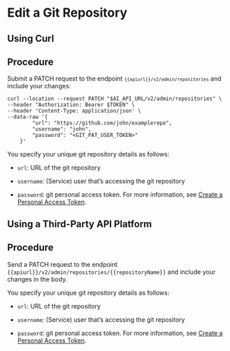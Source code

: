 <!-- loio714ce1af1b0f4e3981e3d32d2c593cf9 -->

# Edit a Git Repository

<a name="task_i3h_n13_tcc"/>

<!-- task\_i3h\_n13\_tcc -->

## Using Curl



<a name="task_i3h_n13_tcc__steps_ahz_24b_wcc"/>

## Procedure

Submit a PATCH request to the endpoint <code><code>{{apiurl}}/v2/admin/repositories</code></code> and include your changes:

```
curl --location --request PATCH "$AI_API_URL/v2/admin/repositories" \
--header "Authorization: Bearer $TOKEN" \
--header 'Content-Type: application/json' \
--data-raw '{
        "url": "https://github.com/john/examplerepo",
        "username": "john",
        "password": "<GIT_PAT_USER_TOKEN>"
    }'

```

You specify your unique git repository details as follows:

-   `url`: URL of the git repository

-   `username`: \(Service\) user that’s accessing the git repository

-   `password`: git personal access token. For more information, see [Create a Personal Access Token](https://docs.github.com/en/authentication/keeping-your-account-and-data-secure/creating-a-personal-access-token).


<a name="task_cxf_n13_tcc"/>

<!-- task\_cxf\_n13\_tcc -->

## Using a Third-Party API Platform



<a name="task_cxf_n13_tcc__steps_amc_24b_wcc"/>

## Procedure

Send a PATCH request to the endpoint `{{apiurl}}/v2/admin/repositories/{{repositoryName}}` and include your changes in the body.

You specify your unique git repository details as follows:

-   `url`: URL of the git repository

-   `username`: \(Service\) user that’s accessing the git repository

-   `password`: git personal access token. For more information, see [Create a Personal Access Token](https://docs.github.com/en/authentication/keeping-your-account-and-data-secure/creating-a-personal-access-token).


